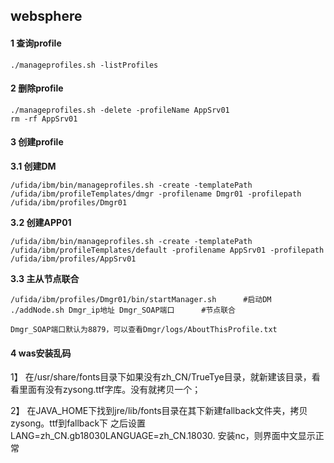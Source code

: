 ## websphere

#### 1 查询profile

```shell
./manageprofiles.sh -listProfiles
```



#### 2 删除profile

```shell
./manageprofiles.sh -delete -profileName AppSrv01
rm -rf AppSrv01
```



#### 3 创建profile

**3.1 创建DM**

```shell
/ufida/ibm/bin/manageprofiles.sh -create -templatePath /ufida/ibm/profileTemplates/dmgr -profilename Dmgr01 -profilepath /ufida/ibm/profiles/Dmgr01
```



**3.2 创建APP01**

```shell
/ufida/ibm/bin/manageprofiles.sh -create -templatePath /ufida/ibm/profileTemplates/default -profilename AppSrv01 -profilepath /ufida/ibm/profiles/AppSrv01 
```



**3.3 主从节点联合**

```shell
/ufida/ibm/profiles/Dmgr01/bin/startManager.sh		#启动DM
./addNode.sh Dmgr_ip地址 Dmgr_SOAP端口 		#节点联合 
```

```
Dmgr_SOAP端口默认为8879，可以查看Dmgr/logs/AboutThisProfile.txt
```



#### 4 was安装乱码

1】 在/usr/share/fonts目录下如果没有zh_CN/TrueTye目录，就新建该目录，看看里面有没有zysong.ttf字库。没有就拷贝一个；

2】 在JAVA_HOME下找到jre/lib/fonts目录在其下新建fallback文件夹，拷贝zysong。ttf到fallback下
之后设置LANG=zh_CN.gb18030LANGUAGE=zh_CN.18030.
安装nc，则界面中文显示正常 

